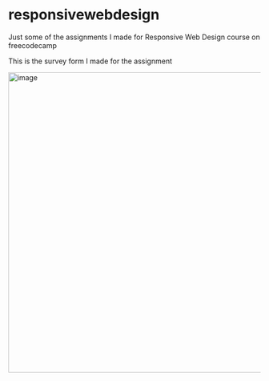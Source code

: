 # responsivewebdesign
Just some of the assignments I made for Responsive Web Design course on freecodecamp

This is the survey form I made for the assignment

<img width="599" alt="image" src="https://user-images.githubusercontent.com/110551323/212673556-728cee7b-e82b-41d6-9870-390eb48535e3.png">

